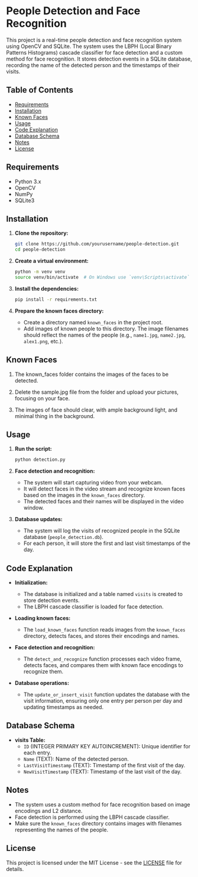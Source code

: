 # People Detection and Face Recognition

This project is a real-time people detection and face recognition system using OpenCV and SQLite. The system uses the LBPH (Local Binary Patterns Histograms) cascade classifier for face detection and a custom method for face recognition. It stores detection events in a SQLite database, recording the name of the detected person and the timestamps of their visits.

## Table of Contents
- [Requirements](#requirements)
- [Installation](#installation)
- [Known Faces](#known-faces)
- [Usage](#usage)
- [Code Explanation](#code-explanation)
- [Database Schema](#database-schema)
- [Notes](#notes)
- [License](#license)

## Requirements

- Python 3.x
- OpenCV
- NumPy
- SQLite3

## Installation

1. **Clone the repository:**
    ```sh
    git clone https://github.com/yourusername/people-detection.git
    cd people-detection
    ```

2. **Create a virtual environment:**
    ```sh
    python -m venv venv
    source venv/bin/activate  # On Windows use `venv\Scripts\activate`
    ```

3. **Install the dependencies:**
    ```sh
    pip install -r requirements.txt
    ```

4. **Prepare the known faces directory:**
    - Create a directory named `known_faces` in the project root.
    - Add images of known people to this directory. The image filenames should reflect the names of the people (e.g., `name1.jpg`, `name2.jpg`, `alex1.png`, etc.).
  

## Known Faces

1. The known_faces folder contains the images of the faces to be detected.
   
2. Delete the sample.jpg file from the folder and upload your pictures, focusing on your face.
   
4. The images of face should clear, with ample background light, and minimal thing in the background.


## Usage

1. **Run the script:**
    ```sh
    python detection.py
    ```

2. **Face detection and recognition:**
    - The system will start capturing video from your webcam.
    - It will detect faces in the video stream and recognize known faces based on the images in the `known_faces` directory.
    - The detected faces and their names will be displayed in the video window.

3. **Database updates:**
    - The system will log the visits of recognized people in the SQLite database (`people_detection.db`).
    - For each person, it will store the first and last visit timestamps of the day.

## Code Explanation

- **Initialization:**
    - The database is initialized and a table named `visits` is created to store detection events.
    - The LBPH cascade classifier is loaded for face detection.

- **Loading known faces:**
    - The `load_known_faces` function reads images from the `known_faces` directory, detects faces, and stores their encodings and names.

- **Face detection and recognition:**
    - The `detect_and_recognize` function processes each video frame, detects faces, and compares them with known face encodings to recognize them.

- **Database operations:**
    - The `update_or_insert_visit` function updates the database with the visit information, ensuring only one entry per person per day and updating timestamps as needed.

## Database Schema

- **visits Table:**
    - `ID` (INTEGER PRIMARY KEY AUTOINCREMENT): Unique identifier for each entry.
    - `Name` (TEXT): Name of the detected person.
    - `LastVisitTimestamp` (TEXT): Timestamp of the first visit of the day.
    - `NewVisitTimestamp` (TEXT): Timestamp of the last visit of the day.

## Notes

- The system uses a custom method for face recognition based on image encodings and L2 distance.
- Face detection is performed using the LBPH cascade classifier.
- Make sure the `known_faces` directory contains images with filenames representing the names of the people.

## License

This project is licensed under the MIT License - see the [LICENSE](LICENSE) file for details.
